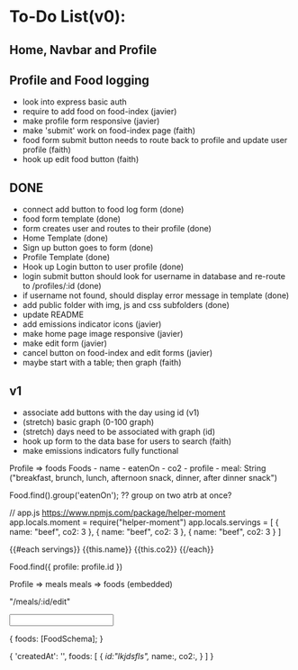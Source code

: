 # **To-Do List(v0):**
## Home, Navbar and Profile

## Profile and Food logging
- look into express basic auth
- require to add food on food-index (javier)
- make profile form responsive (javier)
- make 'submit' work on food-index page (faith)
- food form submit button needs to route back to profile and update user profile (faith)
- hook up edit food button (faith)

## DONE
- connect add button to food log form (done)
- food form template (done)
- form creates user and routes to their profile (done)
- Home Template (done)
- Sign up button goes to form (done)
- Profile Template (done)
- Hook up Login button to user profile (done)
- login submit button should look for username in database and re-route to /profiles/:id (done)
- if username not found, should display error message in template (done)
- add public folder with img, js and css subfolders (done)
- update README
- add emissions indicator icons (javier)
- make home page image responsive (javier)
- make edit form (javier)
- cancel button on food-index and edit forms (javier)
- maybe start with a table; then graph (faith)

## v1
- associate add buttons with the day using id (v1)
- (stretch) basic graph (0-100 graph)
- (stretch) days need to be associated with graph (id)
- hook up form to the data base for users to search (faith)
- make emissions indicators fully functional


Profile => foods
Foods
    - name
    - eatenOn
    - co2
    - profile
    - meal: String ("breakfast, brunch, lunch, afternoon snack, dinner, after dinner snack")

Food.find().group('eatenOn');
?? group on two atrb at once?

// app.js
https://www.npmjs.com/package/helper-moment
app.locals.moment = require("helper-moment")
app.locals.servings = [
    { name: "beef", co2: 3 },
    { name: "beef", co2: 3 },
    { name: "beef", co2: 3 }
]

{{#each servings}}
    {{this.name}}
    {{this.co2}}
{{/each}}

Food.find({ profile: profile.id })


Profile => meals
meals => foods (embedded)

"/meals/:id/edit"

<input list="blah">
<datalist id="blah">
    <options value="carrot"/>
    <options value="broccoli"/>
    <options value="eggplant"/>
</datalist>

{
    foods: [FoodSchema];
}


{
    'createdAt': '',
    foods: [
        {
            _id:"lkjdsfls",_
            name:,
            co2:,
        }
    ]
}

